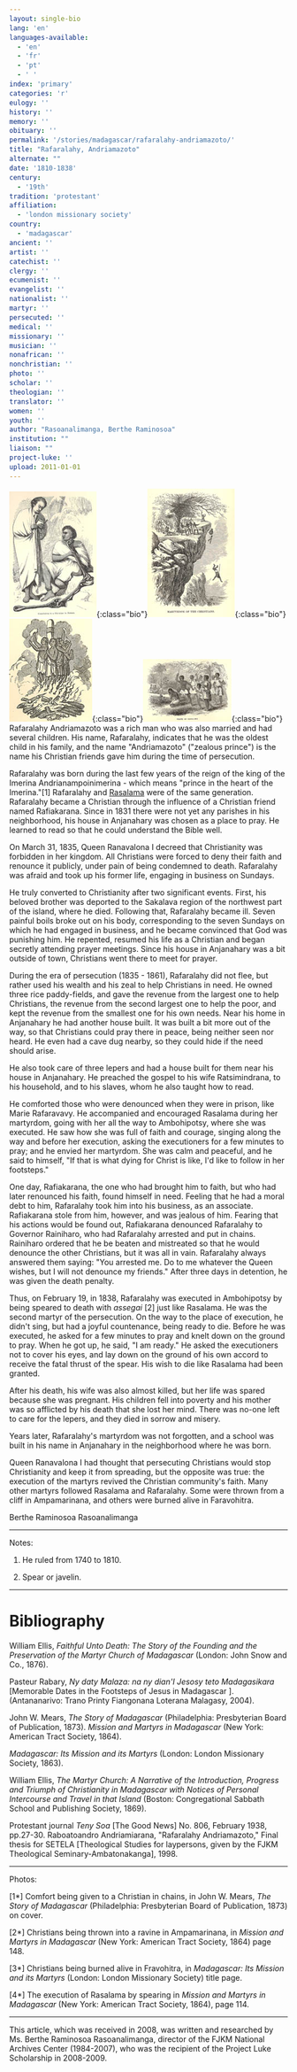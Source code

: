 ```yaml
---
layout: single-bio
lang: 'en'
languages-available:
  - 'en'
  - 'fr'
  - 'pt'
  - ' '
index: 'primary'
categories: 'r'
eulogy: ''
history: ''
memory: ''
obituary: ''
permalink: '/stories/madagascar/rafaralahy-andriamazoto/'
title: "Rafaralahy, Andriamazoto"
alternate: ""
date: '1810-1838'
century:
  - '19th'
tradition: 'protestant'
affiliation:
  - 'london missionary society'
country:
  - 'madagascar'
ancient: ''
artist: ''
catechist: ''
clergy: ''
ecumenist: ''
evangelist: ''
nationalist: ''
martyr: ''
persecuted: ''
medical: ''
missionary: ''
musician: ''
nonafrican: ''
nonchristian: ''
photo: ''
scholar: ''
theologian: ''
translator: ''
women: ''
youth: ''
author: "Rasoanalimanga, Berthe Raminosoa"
institution: ""
liaison: ""
project-luke: ''
upload: 2011-01-01
---
```


![Consolation of a Christian](/images/bio-pics/madagascar/rafaralahy-andriamazoto/consolation-small.jpg){:class="bio"}![Christians thrown into ravine](/images/bio-pics/madagascar/rafaralahy-andriamazoto/chretiens-precipites-small.jpg){:class="bio"}![Christians being burned alive](/images/bio-pics/madagascar/rafaralahy-andriamazoto/chretiens-brules-vifs.jpg){:class="bio"}![Death of Rasalama](/images/bio-pics/madagascar/rafaralahy-andriamazoto/mortdeRasalama-small.jpg){:class="bio"} Rafaralahy Andriamazoto was a rich man who was also married and had several children. His name, Rafaralahy, indicates that he was the oldest child in his family, and the name "Andriamazoto" ("zealous prince") is the name his Christian friends gave him during the time of persecution.

Rafaralahy was born during the last few years of the reign of the king of the Imerina Andrianampoinimerina - which means "prince in the heart of the Imerina."[1] Rafaralahy and [Rasalama](http://www.dacb.org/stories/madagascar/rasalama_raf.html) were of the same generation. Rafaralahy became a Christian through the influence of a Christian friend named Rafiakarana. Since in 1831 there were not yet any parishes in his neighborhood, his house in Anjanahary was chosen as a place to pray. He learned to read so that he could understand the Bible well.

On March 31, 1835, Queen Ranavalona I decreed that Christianity was forbidden in her kingdom. All Christians were forced to deny their faith and renounce it publicly, under pain of being condemned to death. Rafaralahy was afraid and took up his former life, engaging in business on Sundays.

He truly converted to Christianity after two significant events. First, his beloved brother was deported to the Sakalava region of the northwest part of the island, where he died. Following that, Rafaralahy became ill. Seven painful boils broke out on his body, corresponding to the seven Sundays on which he had engaged in business, and he became convinced that God was punishing him. He repented, resumed his life as a Christian and began secretly attending prayer meetings. Since his house in Anjanahary was a bit outside of town, Christians went there to meet for prayer.

During the era of persecution (1835 - 1861), Rafaralahy did not flee, but rather used his wealth and his zeal to help Christians in need. He owned three rice paddy-fields, and gave the revenue from the largest one to help Christians, the revenue from the second largest one to help the poor, and kept the revenue from the smallest one for his own needs. Near his home in Anjanahary he had another house built. It was built a bit more out of the way, so that Christians could pray there in peace, being neither seen nor heard. He even had a cave dug nearby, so they could hide if the need should arise.

He also took care of three lepers and had a house built for them near his house in Anjanahary. He preached the gospel to his wife Ratsimindrana, to his household, and to his slaves, whom he also taught how to read.

He comforted those who were denounced when they were in prison, like Marie Rafaravavy. He accompanied and encouraged Rasalama during her martyrdom, going with her all the way to Ambohipotsy, where she was executed. He saw how she was full of faith and courage, singing along the way and before her execution, asking the executioners for a few minutes to pray; and he envied her martyrdom. She was calm and peaceful, and he said to himself, "If that is what dying for Christ is like, I'd like to follow in her footsteps."

One day, Rafiakarana, the one who had brought him to faith, but who had later renounced his faith, found himself in need. Feeling that he had a moral debt to him, Rafaralahy took him into his business, as an associate. Rafiakarana stole from him, however, and was jealous of him. Fearing that his actions would be found out, Rafiakarana denounced Rafaralahy to Governor Rainiharo, who had Rafaralahy arrested and put in chains. Rainiharo ordered that he be beaten and mistreated so that he would denounce the other Christians, but it was all in vain. Rafaralahy always answered them saying: "You arrested me. Do to me whatever the Queen wishes, but I will not denounce my friends." After three days in detention, he was given the death penalty.

Thus, on February 19, in 1838, Rafaralahy was executed in Ambohipotsy by being speared to death with *assegai* [2] just like Rasalama. He was the second martyr of the persecution. On the way to the place of execution, he didn't sing, but had a joyful countenance, being ready to die. Before he was executed, he asked for a few minutes to pray and knelt down on the ground to pray. When he got up, he said, "I am ready." He asked the executioners not to cover his eyes, and lay down on the ground of his own accord to receive the fatal thrust of the spear. His wish to die like Rasalama had been granted.

After his death, his wife was also almost killed, but her life was spared because she was pregnant. His children fell into poverty and his mother was so afflicted by his death that she lost her mind. There was no-one left to care for the lepers, and they died in sorrow and misery.

Years later, Rafaralahy's martyrdom was not forgotten, and a school was built in his name in Anjanahary in the neighborhood where he was born.

Queen Ranavalona I had thought that persecuting Christians would stop Christianity and keep it from spreading, but the opposite was true: the execution of the martyrs revived the Christian community's faith. Many other martyrs followed Rasalama and Rafaralahy. Some were thrown from a cliff in Ampamarinana, and others were burned alive in Faravohitra.

Berthe Raminosoa Rasoanalimanga

---

Notes:

1. He ruled from 1740 to 1810.

2. Spear or javelin.

---

# Bibliography

William Ellis, *Faithful Unto Death: The Story of the Founding and the Preservation of the Martyr Church of Madagascar* (London: John Snow and Co., 1876).

Pasteur Rabary, *Ny daty Malaza: na ny dian'I Jesosy teto Madagasikara* [Memorable Dates in the Footsteps of Jesus in Madagascar ]. (Antananarivo: Trano Printy Fiangonana Loterana Malagasy, 2004).

John W. Mears, *The Story of Madagascar* (Philadelphia: Presbyterian Board of Publication, 1873).
*Mission and Martyrs in Madagascar* (New York: American Tract Society, 1864).

*Madagascar: Its Mission and its Martyrs* (London: London Missionary Society, 1863).

William Ellis, *The Martyr Church: A Narrative of the Introduction, Progress and Triumph of Christianity in Madagascar with Notices of Personal Intercourse and Travel in that Island* (Boston: Congregational Sabbath School and Publishing Society, 1869).

Protestant journal *Teny Soa* [The Good News] No. 806, February 1938, pp.27-30.
Raboatoandro Andriamiarana, "Rafaralahy Andriamazoto," Final thesis for SETELA [Theological Studies for laypersons, given by the FJKM Theological Seminary-Ambatonakanga], 1998.

---

Photos:

[1*] Comfort being given to a Christian in chains, in John W. Mears, *The Story of Madagascar* (Philadelphia: Presbyterian Board of Publication, 1873) on cover.

[2*] Christians being thrown into a ravine in Ampamarinana, in *Mission and Martyrs in Madagascar* (New York: American Tract Society, 1864) page 148.

[3*] Christians being burned alive in Fravohitra, in *Madagascar: Its Mission and its Martyrs* (London: London Missionary Society) title page.

[4*] The execution of Rasalama by spearing in *Mission and Martyrs in Madagascar* (New York: American Tract Society, 1864), page 114.

---

This article, which was received in 2008, was written and researched by Ms. Berthe Raminosoa Rasoanalimanga, director of the FJKM National Archives Center (1984-2007), who was the recipient of the Project Luke Scholarship in 2008-2009.
